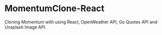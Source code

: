 # MomentumClone-React
Cloning Momentum with using React, OpenWeather API, Go Quotes API and Unsplash Image API. 
